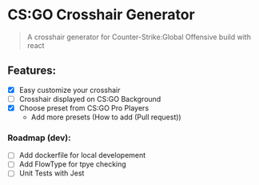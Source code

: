 # CS:GO Crosshair Generator

> A crosshair generator for Counter-Strike:Global Offensive build with react

## Features:
- [x] Easy customize your crosshair
- [ ] Crosshair displayed on CS:GO Background
- [x] Choose preset from CS:GO Pro Players
  - Add more presets (How to add (Pull request))

### Roadmap (dev):
- [ ] Add dockerfile for local developement
- [ ] Add FlowType for tpye checking
- [ ] Unit Tests with Jest

